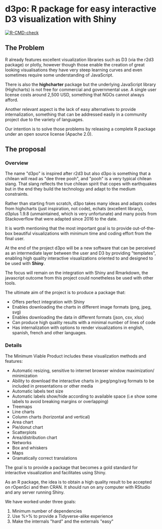 # d3po: R package for easy interactive D3 visualization with Shiny

<!-- badges: start -->
[![R-CMD-check](https://github.com/pachadotdev/d3po/workflows/R-CMD-check/badge.svg)](https://github.com/pachadotdev/d3po/actions)
<!-- badges: end -->
  
## The Problem

R already features excellent visualization libraries such as D3 (via the r2d3 
package) or plotly, however though those enable the creation of great looking 
visualisations they have very steep learning curves and even sometimes require 
some understanding of JavaScript. 

There is also the **highcharter** package but the underlying JavaScript library 
(Highcharts) is not free for commercial and governmental use. A single user 
license costs around 2,500 USD, something that NGOs cannot always afford.

Another relevant aspect is the lack of easy alternatives to provide 
internalization, something that can be addressed easily in a community project 
due to the variety of languages.

Our intention is to solve those problems by releasing a complete R package under
an open source license (Apache 2.0).

## The proposal

### Overview

The name "d3po" is inspired after r2d3 but also d3po is something that a chilean
will read as "dee three pooh", and "pooh" is a very typical chilean slang. That 
slang reflects the true chilean spirit that copes with earthquakes but in the 
end they build the technology and adapt to the medium constraints.

Rather than starting from scratch, d3po takes many ideas and adapts codes 
from highcharts (just inspiration, not code), echats (excellent library), 
d3plus 1.9.8 (unmaintained, which is very unfortunate) and many posts from
Stackoverflow that were adapted since 2016 to the date.

It is worth mentioning that the most important goal is to provide out-of-the-box
beautiful visualizations with minimum time and coding effort from the final 
user.

At the end of the project d3po will be a new software that can be perceived as 
an intermediate layer between the user and D3 by providing "templates", 
enabling high quality interactive visualizations oriented to and designed to be 
used with **Shiny**.

The focus will remain on the integration with Shiny and Rmarkdown, the 
javascript outcome from this project could nonetheless be used with other tools.

The ultimate aim of the project is to produce a package that:

* Offers perfect integration with Shiny
* Enables downloading the charts in different image formats (png, jpeg, svg)
* Enables downloading the data in different formats (json, csv, xlsx)
* Can produce high quality results with a minimal number of lines of code
* Has internalization with options to render visualizations in english, spanish,
  french and other languages.

### Details
  
The Minimum Viable Product includes these visualization methods and features:

* Automatic resizing, sensitive to internet browser window maximization/
  minimization
* Ability to download the interactive charts in jpeg/png/svg formats to be 
  included in presentations or other media
* Automatic labels text size
* Automatic labels show/hide according to available space (i.e show some labels 
  to avoid breaking margins or overlapping)
* Treemaps
* Line charts
* Column charts (horizontal and vertical)
* Area chart
* Pie/donut chart
* Scatterplots
* Area/distribution chart
* Networks
* Box and whiskers
* Maps
* Gramatically correct translations

The goal is to provide a package that becomes a gold standard for interactive 
visualization and facilitates using Shiny.

As an R package, the idea is to obtain a high quality result to be accepted on 
rOpenSci and then CRAN. It should run on any computer with RStudio and any 
server running Shiny.

We have worked under three goals:

1. Minimum number of dependencies
2. Use %>% to provide a Tidyverse-alike experience
3. Make the internals "hard" and the externals "easy"
